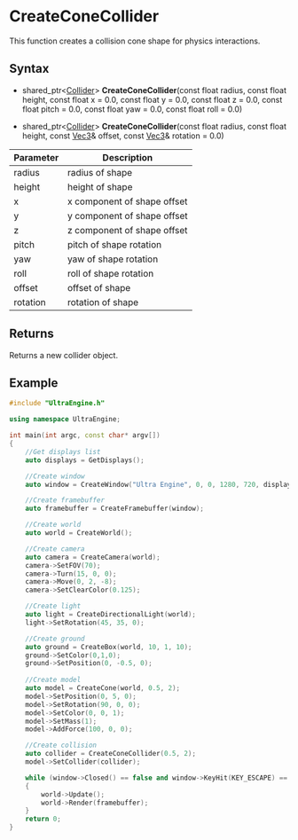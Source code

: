 # CreateConeCollider

This function creates a collision cone shape for physics interactions.

## Syntax
- shared_ptr<[Collider](Collision.md)> **CreateConeCollider**(const float radius, const float height, const float x = 0.0, const float y = 0.0, const float z = 0.0, const float pitch = 0.0, const float yaw = 0.0, const float roll = 0.0)

- shared_ptr<[Collider](Collision.md)> **CreateConeCollider**(const float radius, const float height, const [Vec3](Vec3.md)& offset, const [Vec3](Vec3.md)& rotation = 0.0)

|Parameter|Description|
|---|---|
|radius|radius of shape|
|height|height of shape|
|x|x component of shape offset|
|y|y component of shape offset|
|z|z component of shape offset|
|pitch|pitch of shape rotation|
|yaw|yaw of shape rotation|
|roll|roll of shape rotation|
|offset|offset of shape|
|rotation|rotation of shape|

## Returns

Returns a new collider object.

## Example

```c++
#include "UltraEngine.h"

using namespace UltraEngine;

int main(int argc, const char* argv[])
{
    //Get displays list
    auto displays = GetDisplays();

    //Create window
    auto window = CreateWindow("Ultra Engine", 0, 0, 1280, 720, displays[0], WINDOW_TITLEBAR | WINDOW_CENTER);

    //Create framebuffer
    auto framebuffer = CreateFramebuffer(window);

    //Create world
    auto world = CreateWorld();

    //Create camera
    auto camera = CreateCamera(world);
    camera->SetFOV(70);
    camera->Turn(15, 0, 0);
    camera->Move(0, 2, -8);
    camera->SetClearColor(0.125);

    //Create light
    auto light = CreateDirectionalLight(world);
    light->SetRotation(45, 35, 0);

    //Create ground
    auto ground = CreateBox(world, 10, 1, 10);
    ground->SetColor(0,1,0);
    ground->SetPosition(0, -0.5, 0);
     
    //Create model
    auto model = CreateCone(world, 0.5, 2);
    model->SetPosition(0, 5, 0);
    model->SetRotation(90, 0, 0);
    model->SetColor(0, 0, 1);
    model->SetMass(1);
    model->AddForce(100, 0, 0);

    //Create collision
    auto collider = CreateConeCollider(0.5, 2);
    model->SetCollider(collider);

    while (window->Closed() == false and window->KeyHit(KEY_ESCAPE) == false)
    {
        world->Update();
        world->Render(framebuffer);
    }
    return 0;
}
```
